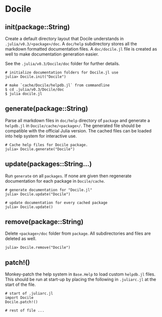 # Docile

## init(package::String)

Create a default directory layout that Docile understands in
`.julia/v0.3/<package>/doc`. A `doc/help` subdirectory stores all the
markdown formatted documentation files. A `doc/docile.jl` file is
created as well to make documentation generation easier.

See the `.julia/v0.3/Docile/doc` folder for further details.

    # initialize documentation folders for Docile.jl use
    julia> Docile.init("Docile")

    # make `cache/Docile/helpdb.jl` from commandline
    $ cd .julia/v0.3/Docile/doc
    $ julia docile.jl

## generate(package::String)

Parse all markdown files in `doc/help` directory of `package` and
generate a `helpdb.jl` in `Docile/cache/<package>/`. The generated file
should be compatible with the official Julia version. The cached files
can be loaded into help system for interactive use.

    # Cache help files for Docile package.
    julia> Docile.generate("Docile")

## update(packages::String...)

Run `generate` on all `packages`. If none are given then regenerate
documentation for each package in `Docile/cache`.

    # generate documentation for "Docile.jl"
    julia> Docile.update("Docile")

    # update documentation for every cached package
    julia> Docile.update()

## remove(package::String)

Delete `<package>/doc` folder from `package`. All subdirectories and
files are deleted as well.

    julia> Docile.remove("Docile")

## patch!()

Monkey-patch the help system in `Base.Help` to load custom `helpdb.jl`
files. This should be run at start-up by placing the following in
`.juliarc.jl` at the start of the file.

    # start of .juliarc.jl
    import Docile
    Docile.patch!()

    # rest of file ...
